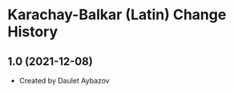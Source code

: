 Karachay-Balkar (Latin) Change History
====================

1.0 (2021-12-08)
----------------
* Created by Daulet Aybazov
